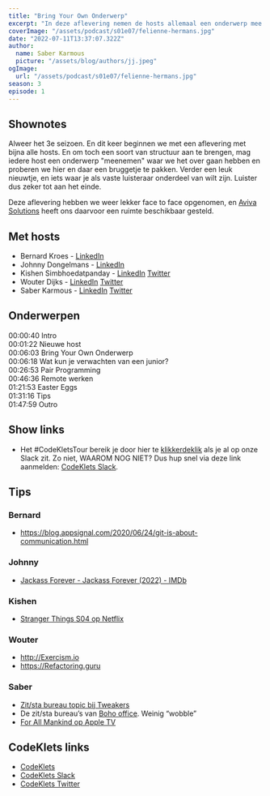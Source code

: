 ```yaml
---
title: "Bring Your Own Onderwerp"
excerpt: "In deze aflevering nemen de hosts allemaal een onderwerp mee die we gaan bespreken"
coverImage: "/assets/podcast/s01e07/felienne-hermans.jpg"
date: "2022-07-11T13:37:07.322Z"
author:
  name: Saber Karmous
  picture: "/assets/blog/authors/jj.jpeg"
ogImage:
  url: "/assets/podcast/s01e07/felienne-hermans.jpg"
season: 3
episode: 1
---
```


## Shownotes

Alweer het 3e seizoen. En dit keer beginnen we met een aflevering met bijna alle hosts. En om toch een soort van structuur aan te brengen, mag iedere host een onderwerp "meenemen" waar we het over gaan hebben en proberen we hier en daar een bruggetje te pakken.
Verder een leuk nieuwtje, en iets waar je als vaste luisteraar onderdeel van wilt zijn. Luister dus zeker tot aan het einde.

Deze aflevering hebben we weer lekker face to face opgenomen, en [Aviva Solutions](https://www.avivasolutions.nl/) heeft ons daarvoor een ruimte beschikbaar gesteld.

## Met hosts

- Bernard Kroes - [LinkedIn](https://www.linkedin.com/in/bernard-kroes-5050a82/)
- Johnny Dongelmans - [LinkedIn](https://www.linkedin.com/in/johnnydongelmans/)
- Kishen Simbhoedatpanday - [LinkedIn](https://www.linkedin.com/in/kishensimbhoedatpanday/) [Twitter](https://twitter.com/kishenpanday)
- Wouter Dijks - [LinkedIn](https://www.linkedin.com/in/wouterdijks/) [Twitter](https://twitter.com/AdvocadoJager)
- Saber Karmous - [LinkedIn](https://www.linkedin.com/in/saberkarmous/) [Twitter](https://twitter.com/sdotone)

## Onderwerpen

00:00:40 Intro  
00:01:22 Nieuwe host  
00:06:03 Bring Your Own Onderwerp  
00:06:18 Wat kun je verwachten van een junior?  
00:26:53 Pair Programming  
00:46:36 Remote werken  
01:21:53 Easter Eggs  
01:31:16 Tips  
01:47:59 Outro

## Show links

- Het #CodeKletsTour bereik je door hier te <a href="slack://channel?team=TM64WG50Q&id=C03P10QR728">klikkerdeklik</a> als je al op onze Slack zit. Zo niet, WAAROM NOG NIET? Dus hup snel via deze link aanmelden: [CodeKlets Slack](https://join.slack.com/t/codeklets/shared_invite/).

## Tips

### Bernard

- <https://blog.appsignal.com/2020/06/24/git-is-about-communication.html>

### Johnny

- [Jackass Forever - Jackass Forever (2022) - IMDb](https://www.imdb.com/title/tt11466222/)

### Kishen

- [Stranger Things S04 op Netflix](https://www.netflix.com/title/80057281)

### Wouter

- <http://Exercism.io>
- <https://Refactoring.guru>

### Saber

- [Zit/sta bureau topic bij Tweakers](https://gathering.tweakers.net/forum/list_messages/2000474)
- De zit/sta bureau’s van [Boho office](https://www.boho-office.com/products/height-adjustable-desk-frames/premium-line). Weinig “wobble”
- [For All Mankind op Apple TV](https://www.imdb.com/title/tt7772588/)

## CodeKlets links

- [CodeKlets](https://codeklets.nl)
- [CodeKlets Slack](https://join.slack.com/t/codeklets/shared_invite/enQtNzQ4MTI4MTMxNzY2LWYzNTk0NzE1YzdkNDczYTg1MDBjZDIyZjkzMThmYTBkZTY3ZTBhNDYyOGY4OWQxZGExM2Q5NzA2ZDM0NGY1ZGM)
- [CodeKlets Twitter](https://twitter.com/codeklets)
